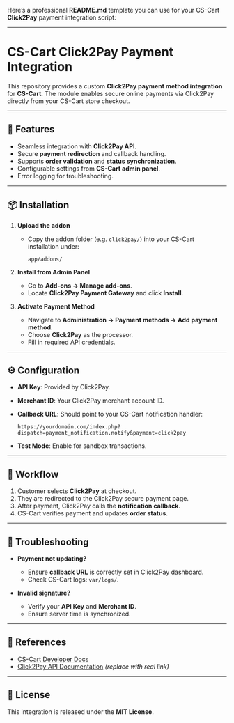 Here’s a professional **README.md** template you can use for your CS-Cart **Click2Pay** payment integration script:

---

# CS-Cart Click2Pay Payment Integration

This repository provides a custom **Click2Pay payment method integration** for **CS-Cart**.
The module enables secure online payments via Click2Pay directly from your CS-Cart store checkout.

---

## 🚀 Features

* Seamless integration with **Click2Pay API**.
* Secure **payment redirection** and callback handling.
* Supports **order validation** and **status synchronization**.
* Configurable settings from **CS-Cart admin panel**.
* Error logging for troubleshooting.

---

## 📦 Installation

1. **Upload the addon**

   * Copy the addon folder (e.g. `click2pay/`) into your CS-Cart installation under:

     ```
     app/addons/
     ```

2. **Install from Admin Panel**

   * Go to **Add-ons → Manage add-ons**.
   * Locate **Click2Pay Payment Gateway** and click **Install**.

3. **Activate Payment Method**

   * Navigate to **Administration → Payment methods → Add payment method**.
   * Choose **Click2Pay** as the processor.
   * Fill in required API credentials.

---

## ⚙️ Configuration

* **API Key**: Provided by Click2Pay.
* **Merchant ID**: Your Click2Pay merchant account ID.
* **Callback URL**: Should point to your CS-Cart notification handler:

  ```
  https://yourdomain.com/index.php?dispatch=payment_notification.notify&payment=click2pay
  ```
* **Test Mode**: Enable for sandbox transactions.

---

## 🔄 Workflow

1. Customer selects **Click2Pay** at checkout.
2. They are redirected to the Click2Pay secure payment page.
3. After payment, Click2Pay calls the **notification callback**.
4. CS-Cart verifies payment and updates **order status**.

---

## 🐞 Troubleshooting

* **Payment not updating?**

  * Ensure **callback URL** is correctly set in Click2Pay dashboard.
  * Check CS-Cart logs: `var/logs/`.

* **Invalid signature?**

  * Verify your **API Key** and **Merchant ID**.
  * Ensure server time is synchronized.

---

## 📖 References

* [CS-Cart Developer Docs](https://docs.cs-cart.com/latest/)
* [Click2Pay API Documentation](https://click2pay.example/api-docs) *(replace with real link)*

---

## 📜 License

This integration is released under the **MIT License**.

